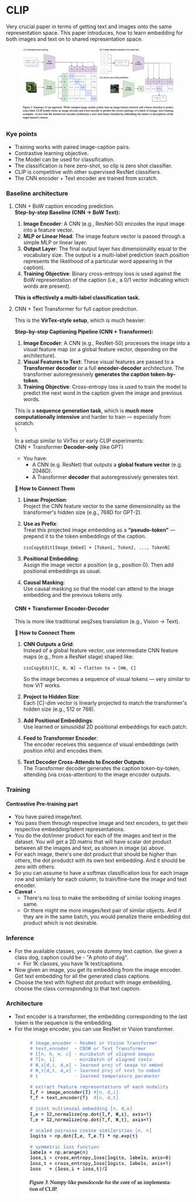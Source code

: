# CLIP

Very crucial paper in terms of getting text and images onto the same representation space. This paper introduces, how to learn embedding for both images and text on to shared representation space.&#x20;

<figure><img src="../.gitbook/assets/image (1).png" alt=""><figcaption></figcaption></figure>

### Kye points

* Training works with paired image-caption pairs.
* Contrastive learning objective.
* The Model can be used for classification.&#x20;
* The classification is here zero-shot, so clip is zero shot classifier.&#x20;
* CLIP is competitive with other supervised ResNet classifiers.&#x20;
* The CNN encoder + Text encoder are trained from scratch.&#x20;

### Baseline architecture&#x20;

1.  CNN + BoW caption encoding prediction. \
    **Step-by-step Baseline (CNN → BoW Text):**

    1. **Image Encoder**: A CNN (e.g., ResNet-50) encodes the input image into a feature vector.
    2. **MLP or Linear Head**: The image feature vector is passed through a simple MLP or linear layer.
    3. **Output Layer**: The final output layer has dimensionality equal to the vocabulary size. The output is a multi-label prediction (each position represents the likelihood of a particular word appearing in the caption).
    4. **Training Objective**: Binary cross-entropy loss is used against the BoW representation of the caption (i.e., a 0/1 vector indicating which words are present).

    **This is effectively a multi-label classification task.**
2.  CNN + Text Transformer for full caption prediction.&#x20;

    This is the **VirTex-style setup**, which is much heavier:

    **Step-by-step Captioning Pipeline (CNN + Transformer):**

    1. **Image Encoder**: A CNN (e.g., ResNet-50) processes the image into a visual feature map (or a global feature vector, depending on the architecture).
    2. **Visual Features to Text**: These visual features are passed to a **Transformer decoder** or a full **encoder-decoder** architecture. The transformer autoregressively **generates the caption token-by-token**.
    3. **Training Objective**: Cross-entropy loss is used to train the model to predict the next word in the caption given the image and previous words.

    This is a **sequence generation task**, which is **much more computationally intensive** and harder to train — especially from scratch.\
    \


    In a setup similar to VirTex or early CLIP experiments:\
    CNN + Transformer **Decoder-only** (like GPT)

    * You have:
      * A CNN (e.g. ResNet) that outputs a **global feature vector** (e.g. 2048D).
      * A Transformer **decoder** that autoregressively generates text.

    **🔄 How to Connect Them**

    1. **Linear Projection**:\
       Project the CNN feature vector to the same dimensionality as the transformer's hidden size (e.g., 768D for GPT-2).
    2.  **Use as Prefix**:\
        Treat this projected image embedding as a **“pseudo-token”** — prepend it to the token embeddings of the caption.

        ```
        cssCopyEdit[Image_Embed] + [Token1, Token2, ..., TokenN]
        ```
    3. **Positional Embedding**:\
       Assign the image vector a position (e.g., position 0). Then add positional embeddings as usual.
    4. **Causal Masking**:\
       Use causal masking so that the model can attend to the image embedding and the previous tokens only.



    #### CNN + Transformer **Encoder-Decoder**

    This is more like traditional seq2seq translation (e.g., Vision → Text).

    **🔄 How to Connect Them**

    1.  **CNN Outputs a Grid**:\
        Instead of a global feature vector, use intermediate CNN feature maps (e.g., from a ResNet stage) shaped like:

        ```
        cssCopyEdit[C, H, W] → flatten to → [HW, C]
        ```

        So the image becomes a sequence of visual tokens — very similar to how ViT works.
    2. **Project to Hidden Size**:\
       Each \[C]-dim vector is linearly projected to match the transformer's hidden size (e.g., 512 or 768).
    3. **Add Positional Embeddings**:\
       Use learned or sinusoidal 2D positional embeddings for each patch.
    4. **Feed to Transformer Encoder**:\
       The encoder receives this sequence of visual embeddings (with position info) and encodes them.
    5. **Text Decoder Cross-Attends to Encoder Outputs**:\
       The Transformer decoder generates the caption token-by-token, attending (via cross-attention) to the image encoder outputs.

### Training

#### Contrastive Pre-training part

* You have paired image/text.&#x20;
* You pass them through respective image and text encoders, to get their respective embedding/latent representations.&#x20;
* You do the dot/inner product for each of the images and text in the dataset. You will get a 2D matrix that will have scalar dot product between all the images and text, as shown in image (a) above.&#x20;
* For each image, there's one dot product that should be higher than others, the dot produdct with its own text embedding. And it should be zero with others.&#x20;
* So you can assume to have a softmax classification loss for each image row and similarly for each column, to train/fine-tune the image and text encoder.&#x20;
* **Caveat -**&#x20;
  * There's no loss to make the embedding of similar looking images same.
  * Or there might me more images/text pair of similar objects. And if they are in the same batch, you would penalize theire embedding dot product which is not desirable.&#x20;

### Inference

* For the available classes, you create dummy text caption. like given a class dog, caption could be - "A photo of dog".
  * For 1K classes, you have 1k text/captions.&#x20;
* Now given an image, you get its embedding from the image encoder. Get text embedding for all the generated class captions.&#x20;
* Choose the text with highest dot product with image embedding, choose the class corresponding to that text caption.&#x20;

### Architecture

* Text encoder is a transformer, the embedding corresponding to the last token is the sequence is the embedding.&#x20;
* For the image encoder, you can use ResNet or Vision transformer.&#x20;



<figure><img src="../.gitbook/assets/image (2).png" alt=""><figcaption></figcaption></figure>
